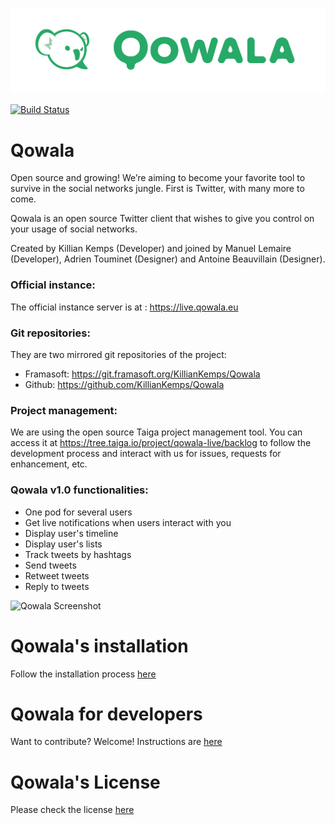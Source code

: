 ![alt tag](public/img/logo-icn+name-green.png)

[![Build Status](https://travis-ci.org/KillianKemps/Qowala.svg?branch=master)](https://travis-ci.org/KillianKemps/Qowala)

Qowala
======

Open source and growing! We’re aiming to become your favorite tool to survive in the social networks jungle. First is Twitter, with many more to come.

Qowala is an open source Twitter client that wishes to give you control on your usage of social networks.

Created by Killian Kemps (Developer) and joined by Manuel Lemaire (Developer), Adrien Touminet (Designer) and Antoine Beauvillain (Designer).

### Official instance:

The official instance server is at : https://live.qowala.eu

### Git repositories:

They are two mirrored git repositories of the project:

- Framasoft: https://git.framasoft.org/KillianKemps/Qowala
- Github: https://github.com/KillianKemps/Qowala

### Project management:

We are using the open source Taiga project management tool. You can access it at https://tree.taiga.io/project/qowala-live/backlog to follow the development process and interact with us for issues, requests for enhancement, etc.

### Qowala v1.0 functionalities:

- One pod for several users
- Get live notifications when users interact with you
- Display user's timeline
- Display user's lists
- Track tweets by hashtags
- Send tweets
- Retweet tweets
- Reply to tweets

![Qowala Screenshot](http://www.killiankemps.fr/data/images/capture-d-ecran-2015-05-31-a-20.17.19.png)

# Qowala's installation

  Follow the installation process [here](INSTALLATION.md)

# Qowala for developers

  Want to contribute? Welcome! Instructions are [here](DEVELOPERS.md)

# Qowala's License

  Please check the license [here](LICENSE.md)
